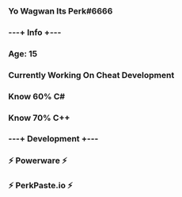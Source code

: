 ### Yo Wagwan Its Perk#6666

### ---+ Info +---
###    Age: 15
###    Currently Working On Cheat Development
###    Know 60% C#
###    Know 70% C++
###    
### ---+ Development +---
###  ⚡ Powerware ⚡
###  ⚡ PerkPaste.io ⚡

